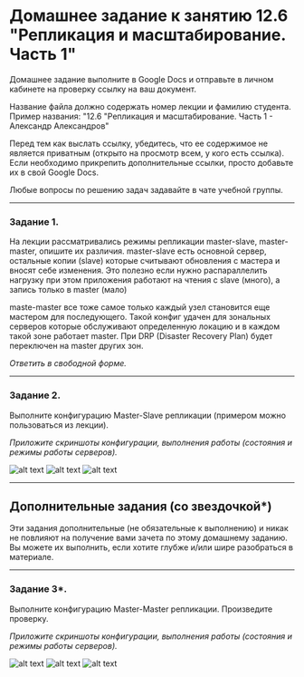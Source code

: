 # Домашнее задание к занятию 12.6 "Репликация и масштабирование. Часть 1"
Домашнее задание выполните в Google Docs и отправьте в личном кабинете на проверку ссылку на ваш документ.

Название файла должно содержать номер лекции и фамилию студента. Пример названия: "12.6 "Репликация и масштабирование. Часть 1 - Александр Александров"

Перед тем как выслать ссылку, убедитесь, что ее содержимое не является приватным (открыто на просмотр всем, у кого есть ссылка). Если необходимо прикрепить дополнительные ссылки, просто добавьте их в свой Google Docs.

Любые вопросы по решению задач задавайте в чате учебной группы.

---

### Задание 1.

На лекции рассматривались режимы репликации master-slave, master-master, опишите их различия.
master-slave есть основной сервер, остальные копии (slave) которые считывают обновления с мастера и вносят себе изменения. 
Это полезно если нужно распараллелить нагрузку при этом приложения работают на чтения с slave (много), а запись только в master (мало)

maste-master все тоже самое только каждый узел становится еще мастером для последующего. Такой конфиг удачен для зональных серверов которые обслуживают 
определенную локацию и в каждом такой зоне работает master. При DRP (Disaster Recovery Plan)  будет переключен на master других зон. 

*Ответить в свободной форме.*

---

### Задание 2.

Выполните конфигурацию Master-Slave репликации (примером можно пользоваться из лекции).

*Приложите скриншоты конфигурации, выполнения работы (состояния и режимы работы серверов).*


![alt text](https://github.com/vasev85/sql_replication1/blob/main/screens/ex2-1.png?raw=true)
![alt text](https://github.com/vasev85/sql_replication1/blob/main/screens/ex2-2.png?raw=true)
![alt text](https://github.com/vasev85/sql_replication1/blob/main/screens/ex2-3.png?raw=true)


---

## Дополнительные задания (со звездочкой*)

Эти задания дополнительные (не обязательные к выполнению) и никак не повлияют на получение вами зачета по этому домашнему заданию. Вы можете их выполнить, если хотите глубже и/или шире разобраться в материале.

---

### Задание 3*. 

Выполните конфигурацию Master-Master репликации. Произведите проверку.

*Приложите скриншоты конфигурации, выполнения работы (состояния и режимы работы серверов).*

![alt text](https://github.com/vasev85/sql_replication1/blob/main/screens/ex3-1.png?raw=true)
![alt text](https://github.com/vasev85/sql_replication1/blob/main/screens/ex3-2.png?raw=true)
![alt text](https://github.com/vasev85/sql_replication1/blob/main/screens/ex3-3.png?raw=true)
